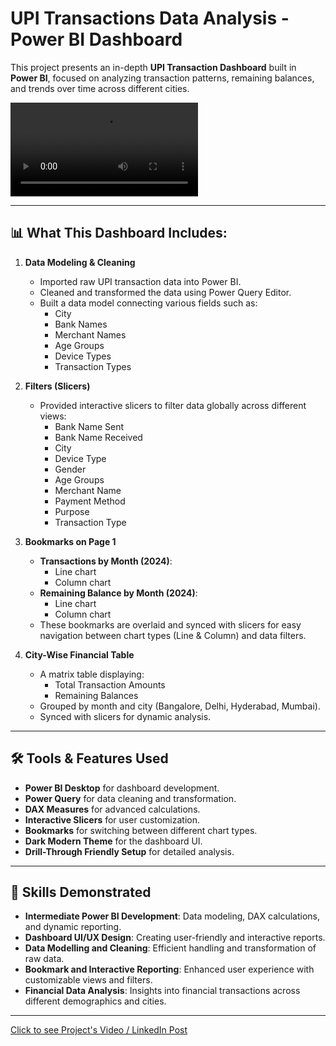 # UPI Transactions Data Analysis - Power BI Dashboard

This project presents an in-depth **UPI Transaction Dashboard** built in **Power BI**, focused on analyzing transaction patterns, remaining balances, and trends over time across different cities.

![page 1 preview](UPI_page_1.mp4)

---

## 📊 What This Dashboard Includes:
1. **Data Modeling & Cleaning**
   - Imported raw UPI transaction data into Power BI.
   - Cleaned and transformed the data using Power Query Editor.
   - Built a data model connecting various fields such as:
     - City
     - Bank Names
     - Merchant Names
     - Age Groups
     - Device Types
     - Transaction Types

2. **Filters (Slicers)**
   - Provided interactive slicers to filter data globally across different views:
     - Bank Name Sent
     - Bank Name Received
     - City
     - Device Type
     - Gender
     - Age Groups
     - Merchant Name
     - Payment Method
     - Purpose
     - Transaction Type

3. **Bookmarks on Page 1**
   - **Transactions by Month (2024)**:
     - Line chart
     - Column chart
   - **Remaining Balance by Month (2024)**:
     - Line chart
     - Column chart
   - These bookmarks are overlaid and synced with slicers for easy navigation between chart types (Line & Column) and data filters.

4. **City-Wise Financial Table**
   - A matrix table displaying:
     - Total Transaction Amounts
     - Remaining Balances
   - Grouped by month and city (Bangalore, Delhi, Hyderabad, Mumbai).
   - Synced with slicers for dynamic analysis.

---

## 🛠 Tools & Features Used
- **Power BI Desktop** for dashboard development.
- **Power Query** for data cleaning and transformation.
- **DAX Measures** for advanced calculations.
- **Interactive Slicers** for user customization.
- **Bookmarks** for switching between different chart types.
- **Dark Modern Theme** for the dashboard UI.
- **Drill-Through Friendly Setup** for detailed analysis.

---

## 💼 Skills Demonstrated
- **Intermediate Power BI Development**: Data modeling, DAX calculations, and dynamic reporting.
- **Dashboard UI/UX Design**: Creating user-friendly and interactive reports.
- **Data Modelling and Cleaning**: Efficient handling and transformation of raw data.
- **Bookmark and Interactive Reporting**: Enhanced user experience with customizable views and filters.
- **Financial Data Analysis**: Insights into financial transactions across different demographics and cities.

---

[Click to see Project's Video / LinkedIn Post](https://www.linkedin.com/posts/zodrick-john-1689a8256_data-analysis-dataanlaysis-activity-7322226536940453888-mlZ5?utm_source=share&utm_medium=member_desktop&rcm=ACoAAD8mrOABsUmTOAKWlhdQdbjigs27IxTaqzA)

